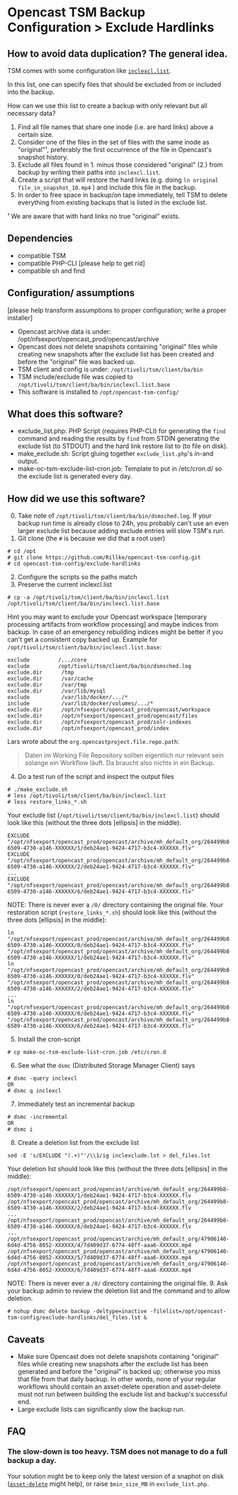 # Opencast TSM Backup Configuration > Exclude Hardlinks


## How to avoid data duplication? The general idea.

TSM comes with some configuration like
[`inclexcl.list`](https://www.ibm.com/support/knowledgecenter/SSEQVQ_8.1.6/client/t_cfg_crtinclexcl.html).

In this list, one can specify files that should be excluded from or included
into the backup.

How can we use this list to create a backup with only relevant but all
necessary data?

1. Find all file names that share one inode (i.e. are hard links) above a
   certain size.
2. Consider one of the files in the set of files with the same inode as
   "original"¹, preferably the first occurrence of the file in Opencast's
   snapshot history.
3. Exclude all files found in 1. minus those considered "original" (2.) from
   backup by writing their paths into `inclexcl.list`.
4. Create a script that will restore the hard links (e.g. doing
   `ln original file_in_snapshot_10.mp4` ) and include this file in the backup.
5. In order to free space in backup/on tape immediately, tell TSM to delete
   everything from existing backups that is listed in the exclude list.

¹ We are aware that with hard links no true "original" exists.

## Dependencies

* compatible TSM
* compatible PHP-CLI [please help to get rid]
* compatible sh and find

## Configuration/ assumptions

[please help transform assumptions to proper configuration; write a proper installer]

* Opencast archive data is under: /opt/nfsexport/opencast_prod/opencast/archive
* Opencast does not delete snapshots containing "original" files while creating
  new snapshots after the exclude list has been created and before the
  "original" file was backed up.
* TSM client and config is under: `/opt/tivoli/tsm/client/ba/bin`
* TSM include/exclude file was copied to `/opt/tivoli/tsm/client/ba/bin/inclexcl.list.base`
* This software is installed to `/opt/opencast-tsm-config/`

## What does this software?

* exclude_list.php: PHP Script (requires PHP-CLI) for generating the `find`
  command and reading the results by `find` from STDIN generating the exclude
  list (to STDOUT) and the hard link restore list to (to file on disk).
* make_exclude.sh: Script gluing together `exclude_list.php`'s in-and output.
* make-oc-tsm-exclude-list-cron.job: Template to put in /etc/cron.d/ so the exclude list is
  generated every day.

## How did we use this software?

0. Take note of `/opt/tivoli/tsm/client/ba/bin/dsmsched.log`. If your backup run
   time is already close to 24h, you probably can't use an even larger exclude
   list because adding exclude entries will slow TSM's run.
1. Git clone (the `#` is because we did that a root user)
```
# cd /opt
# git clone https://github.com/Rillke/opencast-tsm-config.git
# cd opencast-tsm-config/exclude-hardlinks
```
2. Configure the scripts so the paths match
3. Preserve the current inclexcl.list
```
# cp -a /opt/tivoli/tsm/client/ba/bin/inclexcl.list /opt/tivoli/tsm/client/ba/bin/inclexcl.list.base
```
Hint you may want to exclude your Opencast workspace [temporary processing
artifacts from workflow processing] and maybe indices from backup. In case of an
emergency rebuilding indices might be better if you can't get a consistent copy
backed up.
Example for `/opt/tivoli/tsm/client/ba/bin/inclexcl.list.base`:
```
exclude         /.../core
exclude         /opt/tivoli/tsm/client/ba/bin/dsmsched.log
exclude.dir      /tmp
exclude.dir      /var/cache
exclude.dir      /var/tmp
exclude.dir      /var/lib/mysql
exclude          /var/lib/docker/.../*
include          /var/lib/docker/volumes/.../*
exclude.dir      /opt/nfsexport/opencast_prod/opencast/workspace
exclude.dir      /opt/nfsexport/opencast_prod/opencast/files
exclude.dir      /opt/nfsexport/opencast_prod/solr-indexes
exclude.dir      /opt/nfsexport/opencast_prod/index
```
Lars wrote about the `org.opencastproject.file.repo.path`:
> Daten im Working File Repository sollten eigentlich nur relevant sein
solange ein Workflow läuft. Da braucht also nichts in ein Backup.

4. Do a test run of the script and inspect the output files
```
# ./make_exclude.sh
# less /opt/tivoli/tsm/client/ba/bin/inclexcl.list
# less restore_links_*.sh
```
Your exclude list (`/opt/tivoli/tsm/client/ba/bin/inclexcl.list`) should look
like this (without the three dots [ellipsis] in the middle):
```
EXCLUDE "/opt/nfsexport/opencast_prod/opencast/archive/mh_default_org/264499b8-6509-4730-a146-XXXXXX/1/deb24ae1-9424-4717-b3c4-XXXXXX.flv"
EXCLUDE "/opt/nfsexport/opencast_prod/opencast/archive/mh_default_org/264499b8-6509-4730-a146-XXXXXX/2/deb24ae1-9424-4717-b3c4-XXXXXX.flv"
...
EXCLUDE "/opt/nfsexport/opencast_prod/opencast/archive/mh_default_org/264499b8-6509-4730-a146-XXXXXX/6/deb24ae1-9424-4717-b3c4-XXXXXX.flv"
```
NOTE: There is never ever a `/0/` directory containing the original file.
Your restoration script (`restore_links_*.sh`) should look
like this (without the three dots [ellipsis] in the middle):
```
ln "/opt/nfsexport/opencast_prod/opencast/archive/mh_default_org/264499b8-6509-4730-a146-XXXXXX/0/deb24ae1-9424-4717-b3c4-XXXXXX.flv" "/opt/nfsexport/opencast_prod/opencast/archive/mh_default_org/264499b8-6509-4730-a146-XXXXXX/1/deb24ae1-9424-4717-b3c4-XXXXXX.flv"
ln "/opt/nfsexport/opencast_prod/opencast/archive/mh_default_org/264499b8-6509-4730-a146-XXXXXX/0/deb24ae1-9424-4717-b3c4-XXXXXX.flv" "/opt/nfsexport/opencast_prod/opencast/archive/mh_default_org/264499b8-6509-4730-a146-XXXXXX/2/deb24ae1-9424-4717-b3c4-XXXXXX.flv"
...
ln "/opt/nfsexport/opencast_prod/opencast/archive/mh_default_org/264499b8-6509-4730-a146-XXXXXX/0/deb24ae1-9424-4717-b3c4-XXXXXX.flv" "/opt/nfsexport/opencast_prod/opencast/archive/mh_default_org/264499b8-6509-4730-a146-XXXXXX/6/deb24ae1-9424-4717-b3c4-XXXXXX.flv"
```
5. Install the cron-script
```
# cp make-oc-tsm-exclude-list-cron.job /etc/cron.d
```
6. See what the `dsmc` (Distributed Storage Manager Client) says
```
# dsmc -query inclexcl
OR
# dsmc q inclexcl
```
7. Immediately test an incremental backup
```
# dsmc -incremental
OR
# dsmc i
```
8. Create a deletion list from the exclude list
```
sed -E 's/EXCLUDE "(.+)"'/\\1/ig inclexclude.lst > del_files.lst
```
Your deletion list should look like this (without the three dots [ellipsis] in the middle):
```
/opt/nfsexport/opencast_prod/opencast/archive/mh_default_org/264499b8-6509-4730-a146-XXXXXX/1/deb24ae1-9424-4717-b3c4-XXXXXX.flv
/opt/nfsexport/opencast_prod/opencast/archive/mh_default_org/264499b8-6509-4730-a146-XXXXXX/2/deb24ae1-9424-4717-b3c4-XXXXXX.flv
...
/opt/nfsexport/opencast_prod/opencast/archive/mh_default_org/264499b8-6509-4730-a146-XXXXXX/6/deb24ae1-9424-4717-b3c4-XXXXXX.flv
...
/opt/nfsexport/opencast_prod/opencast/archive/mh_default_org/47906140-6d4d-4756-8052-XXXXXX/4/7d409d37-6774-48ff-aaa6-XXXXXX.mp4
/opt/nfsexport/opencast_prod/opencast/archive/mh_default_org/47906140-6d4d-4756-8052-XXXXXX/5/7d409d37-6774-48ff-aaa6-XXXXXX.mp4
/opt/nfsexport/opencast_prod/opencast/archive/mh_default_org/47906140-6d4d-4756-8052-XXXXXX/6/7d409d37-6774-48ff-aaa6-XXXXXX.mp4
```
NOTE: There is never ever a `/0/` directory containing the original file.
9. Ask your backup admin to review the deletion list and the command and to
   allow deletion.
```
# nohup dsmc delete backup -deltype=inactive -filelist=/opt/opencast-tsm-config/exclude-hardlinks/del_files.lst &
```

## Caveats

* Make sure Opencast does not delete snapshots containing "original" files while
  creating new snapshots after the exclude list has been generated and before
  the "original" is backed up; otherwise you miss that file from that daily
  backup. In other words, none of your regular workflows should contain
  an asset-delete operation and asset-delete must not run between building the
  exclude list and backup's successful end.
* Large exclude lists can significantly slow the backup run.

## FAQ

### The slow-down is too heavy. TSM does not manage to do a full backup a day.

Your solution might be to keep only the latest version of a snaphot on disk
([`asset-delete`](../asset-delete) might help), or raise `$min_size_MB` in
`exclude_list.php`.
